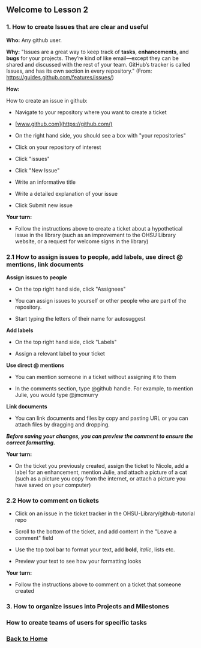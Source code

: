 ## Welcome to Lesson 2

### 1. How to create Issues that are clear and useful
**Who:**
Any github user.

**Why:**
"Issues are a great way to keep track of **tasks**, **enhancements**, and **bugs** for your projects. They’re kind of like email—except they can be shared and discussed with the rest of your team. GitHub’s tracker is called Issues, and has its own section in every repository." (From: https://guides.github.com/features/issues/)

**How:**

How to create an issue in github:

- Navigate to your repository where you want to create a ticket

- [www.github.com](https://github.com/)

- On the right hand side, you should see a box with "your repositories"

- Click on your repository of interest

- Click "issues"

- Click "New Issue"

- Write an informative title

- Write a detailed explanation of your issue

- Click Submit new issue

**Your turn:**

- Follow the instructions above to create a ticket about a hypothetical issue in the library (such as an improvement to the OHSU Library website, or a request for welcome signs in the library)

### 2.1 How to assign issues to people, add labels, use direct @ mentions, link documents

**Assign issues to people**

- On the top right hand side, click "Assignees"

- You can assign issues to yourself or other people who are part of the repository. 

- Start typing the letters of their name for autosuggest

**Add labels**

- On the top right hand side, click "Labels"

- Assign a relevant label to your ticket

**Use direct @ mentions**

- You can mention someone in a ticket without assigning it to them

- In the comments section, type @github handle. For example, to mention Julie, you would type @jmcmurry 

**Link documents**

- You can link documents and files by copy and pasting URL or you can attach files by dragging and dropping. 

**_Before saving your changes, you can preview the comment to ensure the correct formatting._**

**Your turn:**

- On the ticket you previously created, assign the ticket to Nicole, add a label for an enhancement, mention Julie, and attach a picture of a cat (such as a picture you copy from the internet, or attach a picture you have saved on your computer)

### 2.2 How to comment on tickets

- Click on an issue in the ticket tracker in the OHSU-Library/github-tutorial repo

- Scroll to the bottom of the ticket, and add content in the "Leave a comment" field

- Use the top tool bar to format your text, add **bold**, *italic*, lists etc.

- Preview your text to see how your formatting looks

**Your turn:**

- Follow the instructions above to comment on a ticket that someone created

### 3. How to organize issues into Projects and Milestones

### How to create teams of users for specific tasks

### [Back to Home](../index)
